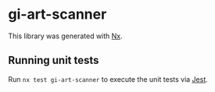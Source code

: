 # gi-art-scanner

This library was generated with [Nx](https://nx.dev).

## Running unit tests

Run `nx test gi-art-scanner` to execute the unit tests via [Jest](https://jestjs.io).
